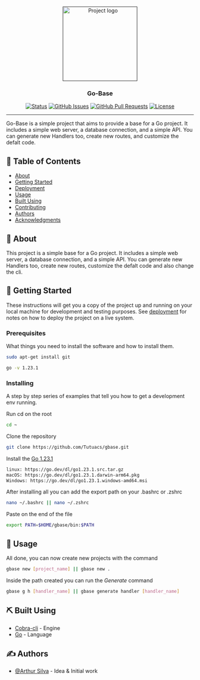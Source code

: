 <p align="center">
  <a href="" rel="noopener">
 <img class="" width=200px height=200px src="https://utfs.io/f/oB0PkguUYigmfpwItcvHJ0FhWIeXPNdfEA8DosjVt5Znw9zc" alt="Project logo"></a>
</p>

<h3 align="center">Go-Base</h3>

<div align="center">

[![Status](https://img.shields.io/badge/status-active-success.svg)]()
[![GitHub Issues](https://img.shields.io/github/issues/kylelobo/The-Documentation-Compendium.svg)](https://github.com/Tutuacs/gbase/issues)
[![GitHub Pull Requests](https://img.shields.io/github/issues-pr/kylelobo/The-Documentation-Compendium.svg)](https://github.com/Tutuacs/gbase/pulls)
[![License](https://img.shields.io/badge/license-MIT-blue.svg)](/LICENSE)

</div>

---

<p align=""> Go-Base is a simple project that aims to provide a base for a Go project. It includes a simple web server, a database connection, and a simple API. You can generate new Handlers too, create new routes, and customize the defalt code.
    <br> 
</p>

## 📝 Table of Contents

- [About](#about)
- [Getting Started](#getting_started)
- [Deployment](#deployment)
- [Usage](#usage)
- [Built Using](#built_using)
- [Contributing](../CONTRIBUTING.md)
- [Authors](#authors)
- [Acknowledgments](#acknowledgement)

## 🧐 About <a name = "about"></a>

This project is a simple base for a Go project. It includes a simple web server, a database connection, and a simple API. You can generate new Handlers too, create new routes, customize the defalt code and also change the cli.

## 🏁 Getting Started <a name = "getting_started"></a>

These instructions will get you a copy of the project up and running on your local machine for development and testing purposes. See [deployment](#deployment) for notes on how to deploy the project on a live system.

### Prerequisites

What things you need to install the software and how to install them.

```bash
sudo apt-get install git
```
```bash
go -v 1.23.1
```

### Installing

A step by step series of examples that tell you how to get a development env running.

Run cd on the root

```bash
cd ~
```
Clone the repository

```bash
git clone https://github.com/Tutuacs/gbase.git
```
Install the [Go 1.23.1](https://go.dev/dl/)

```bash
linux: https://go.dev/dl/go1.23.1.src.tar.gz
macOS: https://go.dev/dl/go1.23.1.darwin-arm64.pkg
Windows: https://go.dev/dl/go1.23.1.windows-amd64.msi
```

After installing all you can add the export path on your .bashrc or .zshrc

```bash
nano ~/.bashrc || nano ~/.zshrc
```

Paste on the end of the file
```bash
export PATH=$HOME/gbase/bin:$PATH
```

## 🎈 Usage <a name="usage"></a>

All done, you can now create new projects with the command

```bash
gbase new [project_name] || gbase new .
```
Inside the path created you can run the *Generate* command

```bash
gbase g h [handler_name] || gbase generate handler [handler_name]
```

## ⛏️ Built Using <a name = "built_using"></a>

- [Cobra-cli](https://github.com/spf13/cobra) - Engine
- [Go](https://go.dev/) - Language

## ✍️ Authors <a name = "authors"></a>

- [@Arthur Silva](https://github.com/Tutuacs) - Idea & Initial work

